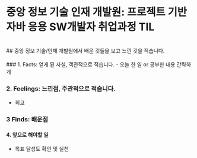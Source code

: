 # 중앙 정보 기술 인재 개발원: 프로젝트 기반 자바 응용 SW개발자 취업과정 TIL 
<BR>
## 중앙 정보 기술/인재 개발원에서 배운 것들을 보고 느낀 것을 적습니다.
	
	
<BR>
<BR>
### 1. Facts: 얻게 된 사실, 객관적으로 적습니다.
 - 오늘 한 일 or 공부한 내용 간략하게
	
	
### 2. Feelings: 느낀점, 주관적으로 적습니다.
 - 회고
	
	
### 3 Finds: 배운점
	
	
#### 4. 앞으로 해야할 일
 - 목표 달성도 확인 및 실천
